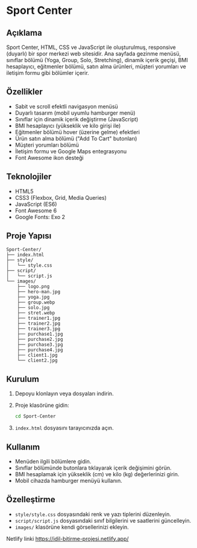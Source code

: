# Sport Center

## Açıklama

Sport Center, HTML, CSS ve JavaScript ile oluşturulmuş, responsive (duyarlı) bir spor merkezi web sitesidir. Ana sayfada gezinme menüsü, sınıflar bölümü (Yoga, Group, Solo, Stretching), dinamik içerik geçişi, BMI hesaplayıcı, eğitmenler bölümü, satın alma ürünleri, müşteri yorumları ve iletişim formu gibi bölümler içerir.

## Özellikler

- Sabit ve scroll efektli navigasyon menüsü
- Duyarlı tasarım (mobil uyumlu hamburger menü)
- Sınıflar için dinamik içerik değiştirme (JavaScript)
- BMI hesaplayıcı (yükseklik ve kilo girişi ile)
- Eğitmenler bölümü hover (üzerine gelme) efektleri
- Ürün satın alma bölümü ("Add To Cart" butonları)
- Müşteri yorumları bölümü
- İletişim formu ve Google Maps entegrasyonu
- Font Awesome ikon desteği

## Teknolojiler

- HTML5
- CSS3 (Flexbox, Grid, Media Queries)
- JavaScript (ES6)
- Font Awesome 6
- Google Fonts: Exo 2

## Proje Yapısı

```
Sport-Center/
├── index.html
├── style/
│   └── style.css
├── script/
│   └── script.js
└── images/
    ├── logo.png
    ├── hero-man.jpg
    ├── yoga.jpg
    ├── group.webp
    ├── solo.jpg
    ├── stret.webp
    ├── trainer1.jpg
    ├── trainer2.jpg
    ├── trainer3.jpg
    ├── purchase1.jpg
    ├── purchase2.jpg
    ├── purchase3.jpg
    ├── purchase4.jpg
    ├── client1.jpg
    └── client2.jpg
```

## Kurulum

1. Depoyu klonlayın veya dosyaları indirin.
2. Proje klasörüne gidin:

   ```bash
   cd Sport-Center
   ```

3. `index.html` dosyasını tarayıcınızda açın.

## Kullanım

- Menüden ilgili bölümlere gidin.
- Sınıflar bölümünde butonlara tıklayarak içerik değişimini görün.
- BMI hesaplamak için yükseklik (cm) ve kilo (kg) değerlerinizi girin.
- Mobil cihazda hamburger menüyü kullanın.

## Özelleştirme

- `style/style.css` dosyasındaki renk ve yazı tiplerini düzenleyin.
- `script/script.js` dosyasındaki sınıf bilgilerini ve saatlerini güncelleyin.
- `images/` klasörüne kendi görsellerinizi ekleyin.

Netlify linki https://idil-bitirme-projesi.netlify.app/
